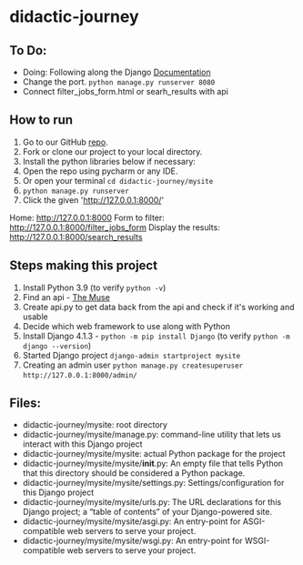 # didactic-journey

## To Do:
- Doing: Following along the Django [Documentation](https://docs.djangoproject.com/en/4.1/intro/tutorial04/)
- Change the port. `python manage.py runserver 8080`
- Connect filter_jobs_form.html or searh_results with api 

## How to run
1. Go to our GitHub [repo](https://github.com/agcdtmr/didactic-journey).
2. Fork or clone our project to your local directory.
3. Install the python libraries below if necessary:
4. Open the repo using pycharm or any IDE.
5. Or open your terminal `cd didactic-journey/mysite`
6. `python manage.py runserver`
7.  Click the given 'http://127.0.0.1:8000/'

Home: http://127.0.0.1:8000
Form to filter: http://127.0.0.1:8000/filter_jobs_form
Display the results: http://127.0.0.1:8000/search_results



## Steps making this project
1. Install Python 3.9 (to verify `python -v`)
2. Find an api - [The Muse](https://www.themuse.com/developers/api/v2)
3. Create api.py to get data back from the api and check if it's working and usable
4. Decide which web framework to use along with Python
5. Install Django 4.1.3 - `python -m pip install Django` (to verify `python -m django --version`)
6. Started Django project `django-admin startproject mysite`
7. Creating an admin user `python manage.py createsuperuser` `http://127.0.0.1:8000/admin/`


## Files:
- didactic-journey/mysite: root directory
- didactic-journey/mysite/manage.py: command-line utility that lets us interact with this Django project
- didactic-journey/mysite/mysite: actual Python package for the project
- didactic-journey/mysite/mysite/__init__.py: An empty file that tells Python that this directory should be considered a Python package. 
- didactic-journey/mysite/mysite/settings.py: Settings/configuration for this Django project
- didactic-journey/mysite/mysite/urls.py: The URL declarations for this Django project; a “table of contents” of your Django-powered site.
- didactic-journey/mysite/mysite/asgi.py: An entry-point for ASGI-compatible web servers to serve your project.
- didactic-journey/mysite/mysite/wsgi.py: An entry-point for WSGI-compatible web servers to serve your project.